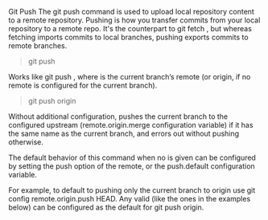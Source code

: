 Git Push
The git push command is used to upload local repository content to a remote repository. Pushing is how you transfer commits from your local repository to a remote repo. It's the counterpart to git fetch , but whereas fetching imports commits to local branches, pushing exports commits to remote branches.

> git push

Works like git push <remote>, where <remote> is the current branch’s remote (or origin, if no remote is configured for the current branch).

> git push origin

Without additional configuration, pushes the current branch to the configured upstream (remote.origin.merge configuration variable) if it has the same name as the current branch, and errors out without pushing otherwise.

The default behavior of this command when no <refspec> is given can be configured by setting the push option of the remote, or the push.default configuration variable.

For example, to default to pushing only the current branch to origin use git config remote.origin.push HEAD. Any valid <refspec> (like the ones in the examples below) can be configured as the default for git push origin.
